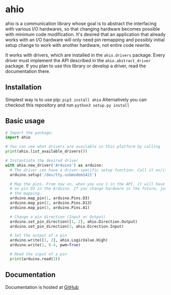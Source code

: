 ahio
====

ahio is a communication library whose goal
is to abstract the interfacing with various I/O hardwares, so that changing
hardware becomes possible with minimum code modification. It's desired that
an application that already works with an I/O hardware will only need pin
remapping and possibly initial setup change to work with another hardware, not
entire code rewrite.

It works with drivers, which are installed in the `ahio.drivers` package. Every
driver must implement the API described in the `ahio.abstract_driver` package.
If you plan to use this library or develop a driver, read the documentation
there.


Installation
------------

Simplest way is to use pip: `pip3 install ahio`
Alternatively you can checkout this repository and run
`python3 setup.py install`


Basic usage
-----------

```python
# Import the package:
import ahio

# You can see what drivers are available in this platform by calling
print(ahio.list_available_drivers())

# Instantiate the desired driver
with ahio.new_driver('Arduino') as arduino:
  # The driver can have a driver-specific setup function. Call it as/if needed.
  arduino.setup('/dev/tty.usbmodem1421')

  # Map the pins. From now on, when you use 1 in the API, it will have effects
  # on pin D3 in the Arduino. If you change hardware in the future, just change
  # the mapping.
  arduino.map_pin(1, arduino.Pins.D3)
  arduino.map_pin(2, arduino.Pins.D13)
  arduino.map_pin(3, arduino.Pins.A1)

  # Change a pin direction (Input or Output)
  arduino.set_pin_direction([1, 2], ahio.Direction.Output)
  arduino.set_pin_direction(3, ahio.Direction.Input)

  # Set the output of a pin
  arduino.write([1, 2], ahio.LogicValue.High)
  arduino.write(1, 0.4, pwm=True)

  # Read the input of a pin
  print(arduino.read(3))
```

Documentation
-------------

Documentation is hosted at [GitHub](https://acristoffers.github.io/ahio)
